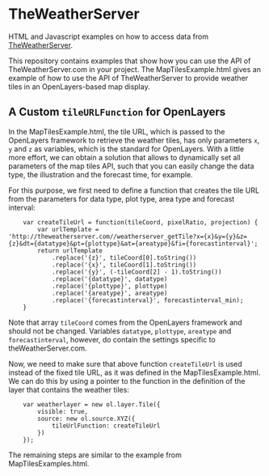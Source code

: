 # TheWeatherServer
HTML and Javascript examples on how to access data from <a href="http://theweatherserver.com">TheWeatherServer</a>.

This repository contains examples that show how you can use the API of TheWeatherServer.com in your project. The MapTilesExample.html gives an example of how to use the API of TheWeatherServer to provide weather tiles in an OpenLayers-based map display.

A Custom `tileURLFunction` for OpenLayers
----------------------------------------

In the MapTilesExample.html, the tile URL, which is passed to the OpenLayers framework to retrieve the weather tiles, has only parameters `x`, `y` and `z` as variables, which is the standard for OpenLayers. With a little more effort, we can obtain a solution that allows to dynamically set all parameters of the map tiles API, such that you can easily change the data type, the illustration and the forecast time, for example.

For this purpose, we first need to define a function that creates the tile URL from the parameters for data type, plot type, area type and forecast interval:

```
    var createTileUrl = function(tileCoord, pixelRatio, projection) {
        var urlTemplate = 'http://theweatherserver.com//weatherserver_getTile?x={x}&y={y}&z={z}&dt={datatype}&pt={plottype}&at={areatype}&fi={forecastinterval}';
        return urlTemplate
            .replace('{z}', tileCoord[0].toString())
            .replace('{x}', tileCoord[1].toString())
            .replace('{y}', (-tileCoord[2] - 1).toString())
            .replace('{datatype}', datatype)
            .replace('{plottype}', plottype)
            .replace('{areatype}', areatype)
            .replace('{forecastinterval}', forecastinterval_min);
    }
```      

Note that array `tileCoord` comes from the OpenLayers framework and should not be changed. Variables `datatype`, `plottype`, `areatype` and `forecastinterval`, however, do contain the settings specific to theWeatherServer.com.

Now, we need to make sure that above function `createTileUrl` is used instead of the fixed tile URL, as it was defined in the MapTilesExample.html. We can do this by using a pointer to the function in the definition of the layer that contains the weather tiles:

```
    var weatherlayer = new ol.layer.Tile({
        visible: true,
        source: new ol.source.XYZ({
            tileUrlFunction: createTileUrl
        })
    });
```

The remaining steps are similar to the example from MapTilesExamples.html.
